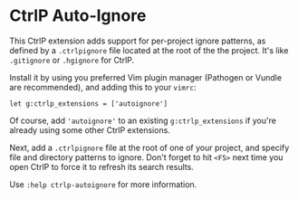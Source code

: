 
# CtrlP Auto-Ignore

This CtrlP extension adds support for per-project ignore patterns, as defined by
a `.ctrlpignore` file located at the root of the the project. It's like
`.gitignore` or `.hgignore` for CtrlP.

Install it by using you preferred Vim plugin manager (Pathogen or Vundle are
recommended), and adding this to your `vimrc`:

    let g:ctrlp_extensions = ['autoignore']

Of course, add `'autoignore'` to an existing `g:ctrlp_extensions` if
you're already using some other CtrlP extensions.

Next, add a `.ctrlpignore` file at the root of one of your project, and specify
file and directory patterns to ignore. Don't forget to hit `<F5>` next time you
open CtrlP to force it to refresh its search results.

Use `:help ctrlp-autoignore` for more information.

